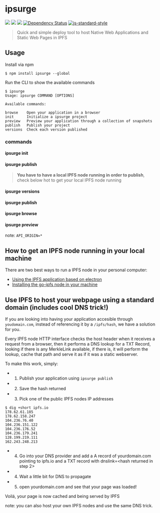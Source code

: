 ipsurge
=======

[![](https://img.shields.io/badge/made%20by-Protocol%20Labs-blue.svg?style=flat-square)](http://ipn.io) [![](https://img.shields.io/badge/freenode-%23ipfs-blue.svg?style=flat-square)](http://webchat.freenode.net/?channels=%23ipfs) ![](https://img.shields.io/badge/coverage-%3F-yellow.svg?style=flat-square) [![Dependency Status](https://david-dm.org/diasdavid/ipsurge.svg?style=flat-square)](https://david-dm.org/diasdavid/ipsurge) [![js-standard-style](https://img.shields.io/badge/code%20style-standard-brightgreen.svg?style=flat-square)](https://github.com/feross/standard)

> Quick and simple deploy tool to host Native Web Applications and Static Web Pages in IPFS

## Usage

Install via npm

```
$ npm install ipsurge --global
```

Run the CLI to show the available commands

```
$ ipsurge
Usage: ipsurge COMMAND [OPTIONS]

Available commands:

browse    Open your application in a browser
init      Initialize a ipsurge project
preview   Preview your application through a collection of snapshots
publish   Publish your project
versions  Check each version published
```

### commands

#### ipsurge init

#### ipsurge publish

> **You have to have a local IPFS node running in order to publish**, check below hot to get your local IPFS node running

#### ipsurge versions

#### ipsurge publish

#### ipsurge browse

#### ipsurge preview

note: `API_ORIGIN=*`

## How to get an IPFS node running in your local machine

There are two best ways to run a IPFS node in your personal computer:

- [Using the IPFS application based on electron](https://github.com/ipfs/electron-app)
- [Installing the go-ipfs node in your machine](http://ipfs.io/docs/install)

## Use IPFS to host your webpage using a standard domain (includes cool DNS trick!)

If you are looking into having your application accesible through `youdomain.com`, instead of referencing it by a `/ipfs/hash`, we have a solution for you.

Every IPFS node HTTP interface checks the host header when it receives a request from a browser, then it performs a DNS lookup for a TXT Record, looking if there is any MerkleLink available, if there is, it will perform the lookup, cache that path and serve it as if it was a static webserver.

To make this work, simply:

- 1. Publish your application using `ipsurge publish`
- 2. Save the hash returned
- 3. Pick one of the public IPFS nodes IP addresses
```
$ dig +short ipfs.io
178.62.61.185
178.62.158.247
104.236.76.40
104.236.151.122
104.236.176.52
104.236.179.241
128.199.219.111
162.243.248.213
```
- 4. Go into your DNS provider and add a A record of yourdomain.com pointing to ipfs.io and a TXT record with dnslink=<hash returned in step 2>
- 4. Wait a little bit for DNS to propagate
- 5. open yourdomain.com and see that your page was loaded! 

Voilá, your page is now cached and being served by IPFS

note: you can also host your own IPFS nodes and use the same DNS trick.
